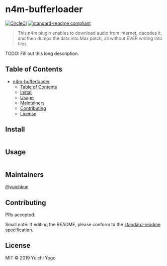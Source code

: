 # n4m-bufferloader

[![CircleCI](https://circleci.com/gh/yuichkun/n4m-bufferloader.svg?style=shield)](https://circleci.com/gh/yuichkun/n4m-bufferloader)
[![standard-readme compliant](https://img.shields.io/badge/standard--readme-OK-green.svg?style=flat-square)](https://github.com/RichardLitt/standard-readme)

> This n4m plugin enables to download audio from internet, decodes it, and then dumps the data into Max patch, all without EVER writing into files.

TODO: Fill out this long description.

## Table of Contents

- [n4m-bufferloader](#n4m-bufferloader)
  - [Table of Contents](#table-of-contents)
  - [Install](#install)
  - [Usage](#usage)
  - [Maintainers](#maintainers)
  - [Contributing](#contributing)
  - [License](#license)

## Install

```
```

## Usage

```
```

## Maintainers

[@yuichkun](https://github.com/yuichkun)

## Contributing

PRs accepted.

Small note: If editing the README, please conform to the [standard-readme](https://github.com/RichardLitt/standard-readme) specification.

## License

MIT © 2019 Yuichi Yogo
